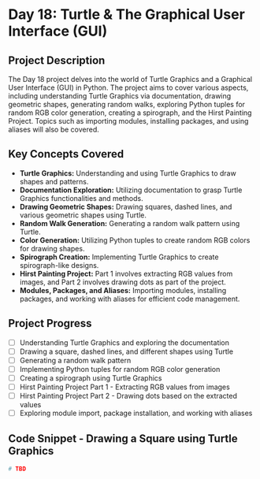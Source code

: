 # Day 18: Turtle & The Graphical User Interface (GUI)

## Project Description

The Day 18 project delves into the world of Turtle Graphics and a Graphical User Interface (GUI) in Python. The project aims to cover various aspects, including understanding Turtle Graphics via documentation, drawing geometric shapes, generating random walks, exploring Python tuples for random RGB color generation, creating a spirograph, and the Hirst Painting Project. Topics such as importing modules, installing packages, and using aliases will also be covered.

## Key Concepts Covered

- **Turtle Graphics:** Understanding and using Turtle Graphics to draw shapes and patterns.
- **Documentation Exploration:** Utilizing documentation to grasp Turtle Graphics functionalities and methods.
- **Drawing Geometric Shapes:** Drawing squares, dashed lines, and various geometric shapes using Turtle.
- **Random Walk Generation:** Generating a random walk pattern using Turtle.
- **Color Generation:** Utilizing Python tuples to create random RGB colors for drawing shapes.
- **Spirograph Creation:** Implementing Turtle Graphics to create spirograph-like designs.
- **Hirst Painting Project:** Part 1 involves extracting RGB values from images, and Part 2 involves drawing dots as part of the project.
- **Modules, Packages, and Aliases:** Importing modules, installing packages, and working with aliases for efficient code management.

## Project Progress

- [ ] Understanding Turtle Graphics and exploring the documentation
- [ ] Drawing a square, dashed lines, and different shapes using Turtle
- [ ] Generating a random walk pattern
- [ ] Implementing Python tuples for random RGB color generation
- [ ] Creating a spirograph using Turtle Graphics
- [ ] Hirst Painting Project Part 1 - Extracting RGB values from images
- [ ] Hirst Painting Project Part 2 - Drawing dots based on the extracted values
- [ ] Exploring module import, package installation, and working with aliases

## Code Snippet - Drawing a Square using Turtle Graphics

```python
# TBD
